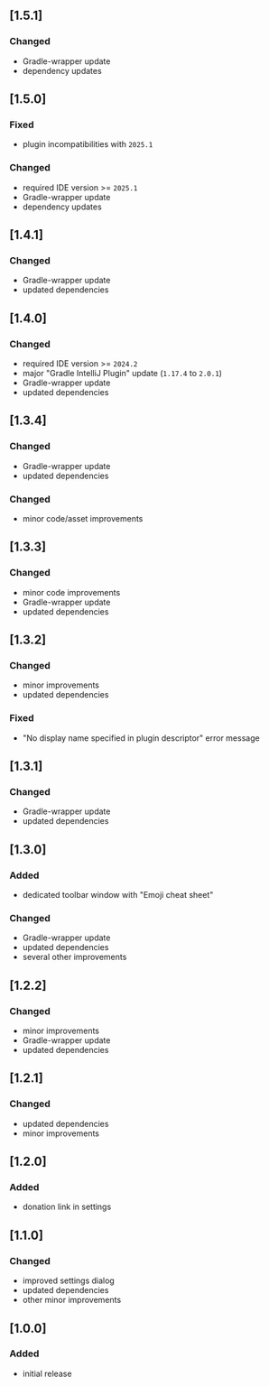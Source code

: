 ## [1.5.1]

### Changed
- Gradle-wrapper update
- dependency updates

## [1.5.0]

### Fixed
- plugin incompatibilities with `2025.1`

### Changed
- required IDE version >= `2025.1`
- Gradle-wrapper update
- dependency updates

## [1.4.1]

### Changed
- Gradle-wrapper update
- updated dependencies

## [1.4.0]

### Changed
- required IDE version >= `2024.2`
- major "Gradle IntelliJ Plugin" update (`1.17.4` to `2.0.1`)
- Gradle-wrapper update
- updated dependencies

## [1.3.4]

### Changed
- Gradle-wrapper update
- updated dependencies

### Changed
- minor code/asset improvements

## [1.3.3]

### Changed
- minor code improvements
- Gradle-wrapper update
- updated dependencies

## [1.3.2]

### Changed
- minor improvements
- updated dependencies

### Fixed
- "No display name specified in plugin descriptor" error message

## [1.3.1]

### Changed
- Gradle-wrapper update
- updated dependencies

## [1.3.0]

### Added
- dedicated toolbar window with "Emoji cheat sheet" 

### Changed
- Gradle-wrapper update
- updated dependencies
- several other improvements

## [1.2.2]

### Changed
- minor improvements
- Gradle-wrapper update
- updated dependencies

## [1.2.1]

### Changed
- updated dependencies
- minor improvements

## [1.2.0]

### Added
- donation link in settings

## [1.1.0]

### Changed
- improved settings dialog
- updated dependencies
- other minor improvements

## [1.0.0]

### Added
- initial release
